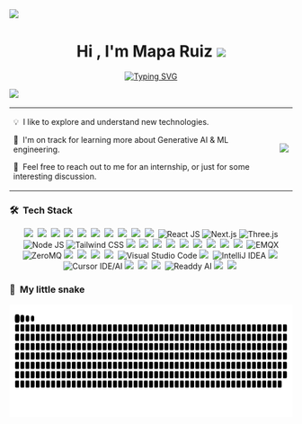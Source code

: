 <img src="https://user-images.githubusercontent.com/73097560/115834477-dbab4500-a447-11eb-908a-139a6edaec5c.gif">
<h1 align="center"><b>Hi , I'm Mapa Ruiz </b><img src="https://media.giphy.com/media/hvRJCLFzcasrR4ia7z/giphy.gif" width="35"></h1>
<p align="center">
  <a href="https://git.io/typing-svg"><img src="https://readme-typing-svg.demolab.com?font=Jersey+10+Charted&size=40&pause=1000&color=5549F7&center=true&vCenter=true&repeat=true&width=680&lines=A+Systems+Engineer+student+eager+to+learn+%5E_%5E" alt="Typing SVG" /></a>
</p>
<img src="https://user-images.githubusercontent.com/73097560/115834477-dbab4500-a447-11eb-908a-139a6edaec5c.gif">

<table>
  <tr>
    <td>
      <p>💡 &nbsp;I like to explore and understand new technologies.</p>
      <p>🌱 &nbsp;I'm on track for learning more about Generative AI & ML engineering.</p>
      <p>💬 &nbsp;Feel free to reach out to me for an internship, or just for some interesting discussion.</p>
    </td>
    <td>
      <a href="https://github.com/MapaRuiz">
        <img height="250em" src="https://github-readme-stats-eight-theta.vercel.app/api/top-langs/?username=MapaRuiz&layout=compact&langs_count=8&theme=shades-of-purple"/>
      </a>
    </td>
  </tr>
</table>

### 🛠 &nbsp;Tech Stack

<div align="center">
  <img src="https://img.shields.io/badge/-C-05122A?style=flat&logo=C&logoColor=A8B9CC">&nbsp;
  <img src="https://img.shields.io/badge/-C++-05122A?style=flat&logo=C%2B%2B&logoColor=00599C">&nbsp;
  <img src="https://img.shields.io/badge/-Java-05122A?style=flat&logo=java&logoColor=FFA518">&nbsp;
  <img src="https://img.shields.io/badge/-JavaScript-05122A?style=flat&logo=javascript">&nbsp;
  <img src="https://img.shields.io/badge/-TypeScript-05122A?style=flat&logo=typescript">&nbsp;
  <img src="https://img.shields.io/badge/-HTML-05122A?style=flat&logo=HTML5">&nbsp;
  <img src="https://img.shields.io/badge/-CSS-05122A?style=flat&logo=CSS3&logoColor=1572B6">&nbsp;
  <img src="https://img.shields.io/badge/-Python-05122A?style=flat&logo=python">&nbsp;
  <img src="https://img.shields.io/badge/-Dart-05122A?style=flat&logo=dart">&nbsp;
  <img src="https://img.shields.io/badge/-Kotlin-05122A?style=flat&logo=kotlin">&nbsp;
  <img src="https://img.shields.io/badge/-React%20JS-05122A?style=flat&logo=react&logoColor=61DAFB" alt="React JS" />
  <img src="https://img.shields.io/badge/-Next.js-05122A?style=flat&logo=nextjs" alt="Next.js" />
  <img src="https://img.shields.io/badge/-Three.js-05122A?style=flat&logo=threejs" alt="Three.js" />
  <img src="https://img.shields.io/badge/-Node%20JS-05122A?style=flat&logo=nodejs" alt="Node JS" />
  <img src="https://img.shields.io/badge/-Tailwind%20CSS-05122A?style=flat&logo=tailwindcss" alt="Tailwind CSS" />
  <img src="https://img.shields.io/badge/-Spring-05122A?style=flat&logo=spring&logoColor=6DB33F">&nbsp;
  <img src="https://img.shields.io/badge/-Flutter-05122A?style=flat&logo=flutter">&nbsp;
  <img src="https://img.shields.io/badge/-TensorFlow-05122A?style=flat&logo=tensorflow">&nbsp;
  <img src="https://img.shields.io/badge/-Pytorch-05122A?style=flat&logo=pytorch">&nbsp;
  <img src="https://img.shields.io/badge/-Keras-05122A?style=flat&logo=keras">&nbsp;
  <img src="https://img.shields.io/badge/-MySQL-05122A?style=flat&logo=mysql&logoColor=4479A1">&nbsp;
  <img src="https://img.shields.io/badge/-Firebase-05122A?style=flat&logo=firebase">&nbsp;
  <img src="https://img.shields.io/badge/-Supabase-05122A?style=flat&logo=supabase">&nbsp;
  <img src="https://img.shields.io/badge/-GraphQL-05122A?style=flat&logo=graphql">&nbsp;
  <img src="https://img.shields.io/badge/-EMQX-05122A?style=flat&logoUrl=https://raw.githubusercontent.com/emqx/emqx-dashboard-web/master/src/assets/emq_logo.svg" alt="EMQX" />
  <img src="https://img.shields.io/badge/-ZeroMQ-05122A?style=flat&logoUrl=https://raw.githubusercontent.com/zeromq/libzmq/master/logo.svg" alt="ZeroMQ" />
  <img src="https://img.shields.io/badge/-HiveMQ-05122A?style=flat&logo=hivemq">&nbsp;
  <img src="https://img.shields.io/badge/-Arduino-05122A?style=flat&logo=arduino">&nbsp;
  <img src="https://img.shields.io/badge/-Git-05122A?style=flat&logo=git">&nbsp;
  <img src="https://img.shields.io/badge/-GitHub-05122A?style=flat&logo=github">&nbsp;
  <img src="https://img.shields.io/badge/-Visual%20Studio%20Code-05122A?style=flat&logo=visual-studio-code&logoColor=007ACC" alt="Visual Studio Code" />
  <img src="https://img.shields.io/badge/-Eclipse-05122A?style=flat&logo=eclipse-ide&logoColor=2C2255">&nbsp;
  <img src="https://img.shields.io/badge/-IntelliJ%20IDEA-05122A?style=flat&logo=intellij-idea" alt="IntelliJ IDEA" />
  <img src="https://img.shields.io/badge/-AndroidStudio-05122A?style=flat&logo=androidstudio">&nbsp;
  <img src="https://img.shields.io/badge/-Cursor%20IDE%2FAI-05122A?style=flat&logoUrl=https://docs.cursor.com/favicon-32x32.png" alt="Cursor IDE/AI" />
  <img src="https://img.shields.io/badge/-Postman-05122A?style=flat&logo=postman&logoColor=FF6C37">&nbsp;
  <img src="https://img.shields.io/badge/-Docker-05122A?style=flat&logo=docker">&nbsp;
  <img src="https://img.shields.io/badge/-Figma-05122A?style=flat&logo=figma">&nbsp;
  <img src="https://img.shields.io/badge/-Readdy%20AI-05122A?style=flat&logoUrl=https://readdy.site/assets/logo.svg" alt="Readdy AI" />
  <img src="https://img.shields.io/badge/-Canva-05122A?style=flat&logo=canva&logoColor=00C4CC">&nbsp;
  <img src="https://img.shields.io/badge/-Notion-05122A?style=flat&logo=notion&logoColor=FFFFFF">&nbsp;
</div>

### 🐍 &nbsp;My little snake
<p align="center">
  <img src="https://github.com/MapaRuiz/MapaRuiz/blob/output/github-snake.svg" width="1000" height="200">
</p>


